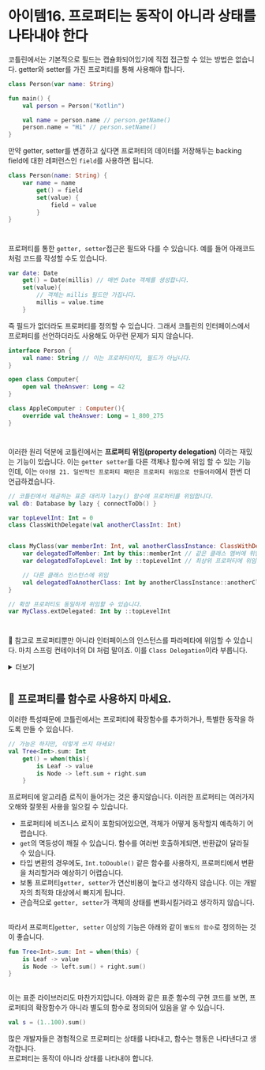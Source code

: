 # 아이템16. 프로퍼티는 동작이 아니라 상태를 나타내야 한다
코틀린에서는 기본적으로 필드는 캡슐화되어있기에 직접 접근할 수 있는 방법은 없습니다.
getter와 setter를 가진 프로퍼티를 통해 사용해야 합니다.
```kotlin
class Person(var name: String)

fun main() {
    val person = Person("Kotlin")

    val name = person.name // person.getName()
    person.name = "Hi" // person.setName()
}
```

만약 getter, setter를 변경하고 싶다면 프로퍼티의 데이터를 저장해두는 backing field에 대한 레퍼런스인 `field`를 사용하면 됩니다. 
```kotlin
class Person(name: String) {
    var name = name
        get() = field
        set(value) {
            field = value
        }
}
```

#
프로퍼티를 통한 `getter, setter`접근은 필드와 다를 수 있습니다. 예를 들어 아래코드처럼 코드를 작성할 수도 있습니다.
```kotlin
var date: Date
    get() = Date(millis) // 매번 Date 객체를 생성합니다.
    set(value){
        // 객체는 millis 필드만 가집니다.
        millis = value.time 
    }
```

즉 필드가 없더라도 프로퍼티를 정의할 수 있습니다. 그래서 코틀린의 인터페이스에서 프로퍼티를 선언하더라도 사용해도 아무런 문제가 되지 않습니다.
```kotlin
interface Person {
    val name: String // 이는 프로퍼티이지, 필드가 아닙니다.
}
```
```kotlin
open class Computer{
    open val theAnswer: Long = 42
}

class AppleComputer : Computer(){
    override val theAnswer: Long = 1_800_275
}
```

#

이러한 원리 덕분에 코틀린에서는 **프로퍼티 위임(property delegation)** 이라는 재밌는 기능이 있습니다. 이는 `getter setter`를 다른 객체나 함수에 위임 할 수 있는 기능인데, 이는 `아이템 21. 일반적인 프로퍼티 패턴은 프로퍼티 위임으로 만들어라`에서 한번 더 언급하겠습니다.
```kotlin
// 코틀린에서 제공하는 표준 대리자 lazy() 함수에 프로퍼티를 위임합니다.
val db: Database by lazy { connectToDb() }
```
```kotlin
var topLevelInt: Int = 0
class ClassWithDelegate(val anotherClassInt: Int)


class MyClass(var memberInt: Int, val anotherClassInstance: ClassWithDelegate) {
    var delegatedToMember: Int by this::memberInt // 같은 클래스 멤버에 위임
    var delegatedToTopLevel: Int by ::topLevelInt // 최상위 프로퍼티에 위임

    // 다른 클래스 인스턴스에 위임
    val delegatedToAnotherClass: Int by anotherClassInstance::anotherClassInt
}

// 확장 프로퍼티도 동일하게 위임할 수 있습니다.
var MyClass.extDelegated: Int by ::topLevelInt
```
#
📌 참고로 프로퍼티뿐만 아니라 인터페이스의 인스턴스를 파라메타에 위임할 수 있습니다. 마치 스프링 컨테이너의 DI 처럼 말이죠. 이를 `Class Delegation`이라 부릅니다.
<details markdown="1">
<summary> 더보기 </summary>

```kotlin
interface UserRepository{
    fun getById(id: Int):Customer
    fun getAll(): List<Customer>
}

interface Logger{
    fun logAll()
}
```
```kotlin
class UserServie{
    repository: UserRepository,
    logger: Logger
} : UserRepository by repository, Logger by logger
// UserRepository 인터페이스 구현은 repository 파라메타에 위임
// Logger 인터페이스 구현은 logger 파라메타에 위임
```
위 코드는 아래의 코틀린 코드와 같은 동작입니다.
```kotlin
class UserService(
    val repository: UserRepository,
    val logger: Logger
) : UserRepository, Logger{
    override fun getById(id: Int) = repository.getById(id)
    override fun getAll(): List<Customer> = repository.getAll()
    
    override fun logAll() = logger.logAll()
}
```
</details>

#

## 📎 프로퍼티를 함수로 사용하지 마세요.
이러한 특성때문에 코틀린에서는 프로퍼티에 확장함수를 추가하거나, 특별한 동작을 하도록 만들 수 있습니다.
```kotlin
// 가능은 하지만, 이렇게 쓰지 마세요!
val Tree<Int>.sum: Int
    get() = when(this){
        is Leaf -> value
        is Node -> left.sum + right.sum
    }
```

프로퍼티에 알고리즘 로직이 들어가는 것은 좋지않습니다. 이러한 프로퍼티는 여러가지 오해와 잘못된 사용을 일으킬 수 있습니다.  
- 프로퍼티에 비즈니스 로직이 포함되어있으면, 객체가 어떻게 동작할지 예측하기 어렵습니다.
- `get`의 멱등성이 깨질 수 있습니다. 함수를 여러번 호출하게되면, 반환값이 달라질 수 있습니다.
- 타입 변환의 경우에도, `Int.toDouble()` 같은 함수를 사용하지, 프로퍼티에서 변환을 처리할거라 예상하기 어렵습니다.
- 보통 프로퍼티`getter, setter`가 연산비용이 높다고 생각하지 않습니다. 이는 개발자의 최적화 대상에서 빠지게 됩니다.
- 관습적으로 `getter, setter`가 객체의 상태를 변화시킬거라고 생각하지 않습니다.

##
따라서 프로퍼티`getter, setter` 이상의 기능은 아래와 같이 `별도의 함수`로 정의하는 것이 좋습니다.
```kotlin
fun Tree<Int>.sum: Int = when(this) {
    is Leaf -> value
    is Node -> left.sum() + right.sum()
}
```
##
이는 표준 라이브러리도 마찬가지입니다. 아래와 같은 표준 함수의 구현 코드를 보면, 프로퍼티의 확장함수가 아니라 별도의 함수로 정의되어 있음을 알 수 있습니다.
```kotlin
val s = (1..100).sum()
```

많은 개발자들은 경험적으로 프로퍼티는 상태를 나타내고, 함수는 행동은 나타낸다고 생각합니다.  
프로퍼티는 동작이 아니라 상태를 나타내야 합니다.
